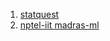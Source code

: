 1. <a href="https://www.youtube.com/watch?v=g9c66TUylZ4">statquest</a>
2. <a href="https://www.youtube.com/watch?v=CIYeuKAV-3c&list=PL1xHD4vteKYVpaIiy295pg6_SY5qznc77&index=35">nptel-iit madras-ml</a>
